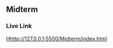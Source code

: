 ## Midterm

### Live Link

[Hhttp://127.0.0.1:5500/Midterm/index.html](https://github.com/Gwpullen/Web-Dev/tree/main/midterm)
